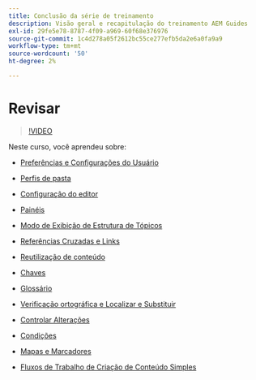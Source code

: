 ```yaml
---
title: Conclusão da série de treinamento
description: Visão geral e recapitulação do treinamento AEM Guides
exl-id: 29fe5e78-8787-4f09-a969-60f68e376976
source-git-commit: 1c4d278a05f2612bc55ce277efb5da2e6a0fa9a9
workflow-type: tm+mt
source-wordcount: '50'
ht-degree: 2%

---
```


# Revisar

>[!VIDEO](https://video.tv.adobe.com/v/342771?quality=12&learn=on)

Neste curso, você aprendeu sobre:

- [Preferências e Configurações do Usuário](./user-settings-preferences-toolbars.md)

- [Perfis de pasta](folder-profiles.md)

- [Configuração do editor](editor-configuration.md)

- [Painéis](panels.md)

- [Modo de Exibição de Estrutura de Tópicos](outline-view.md)

- [Referências Cruzadas e Links](cross-references-and-links.md)

- [Reutilização de conteúdo](content-reuse.md)

- [Chaves](keys.md)

- [Glossário](glossary.md)

- [Verificação ortográfica e Localizar e Substituir](spell-check.md)

- [Controlar Alterações](track-changes.md)

- [Condições](conditions.md)

- [Mapas e Marcadores](maps-and-bookmaps.md)

- [Fluxos de Trabalho de Criação de Conteúdo Simples](simple-content-creation-workflows.md)

